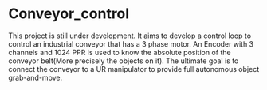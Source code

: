 # Conveyor_control

This project is still under development. It aims to develop a control loop to control an industrial conveyor that has a 3 phase motor.
An Encoder with 3 channels and 1024 PPR is used to know the absolute position of the conveyor belt(More precisely the objects on it). 
The ultimate goal is to connect the conveyor to a UR manipulator to provide full autonomous object grab-and-move.

